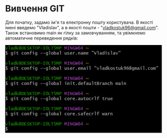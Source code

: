 # Вивчення GIT

Для початку, задамо ім'я та електронну пошту користувача. В якості імені введемо "Vladislav", а в якості пошти - "vladkostuk96@gmail.com".
Також встановимо main як гілку за замовчуванням, та увімкнемо автоматичне переведення рядків:

![image alt](https://github.com/VladislavKostyuk-1/RPKS-lb1/blob/8db9830f12d1fe209a453be14a684461beec0639/Screenshots/2.1.jpg)
